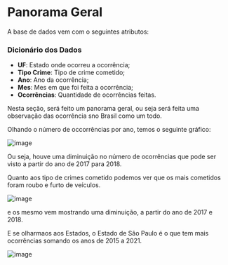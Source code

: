 # Panorama Geral 

A base de dados vem com o seguintes atributos:

### Dicionário dos Dados

- **UF**: Estado onde ocorreu a ocorrência;
- **Tipo Crime**: Tipo de crime cometido;
- **Ano**: Ano da ocorrência;
- **Mes**: Mes em que foi feita a ocorrência;
- **Ocorrências**: Quantidade de ocorrências feitas.

Nesta seção, será feito um panorama geral, ou seja será feita uma observação das ocorrência sno Brasil como um todo.

Olhando o número de occorrências por ano, temos o seguinte gráfico:

![image](https://user-images.githubusercontent.com/39843884/192147864-8b29c010-5322-4092-b0c6-6ff312faf485.png)

Ou seja, houve uma diminuição no número de ocorrências que pode ser visto a partir do ano de 2017 para 2018.

Quanto aos tipo de crimes cometido podemos ver que os mais cometidos foram roubo e furto de veículos.

![image](https://user-images.githubusercontent.com/39843884/192147956-698455df-d3c6-439b-8e58-982353b4a757.png)

e os mesmo vem mostrando uma diminuição, a partir do ano de 2017 e 2018.

E se olharmaos aos Estados, o Estado de Sâo Paulo é o que tem mais ocorrências somando os anos de 2015 a 2021.

![image](https://user-images.githubusercontent.com/39843884/192148138-4850501b-de14-495b-9549-06dbcb7c5214.png)
